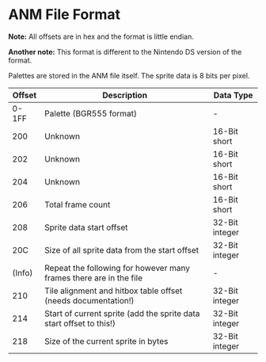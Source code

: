# ANM File Format

**Note:** All offsets are in hex and the format is little endian.

**Another note:** This format is different to the Nintendo DS version of the format. 

Palettes are stored in the ANM file itself. The sprite data is 8 bits per pixel.

| Offset | Description | Data Type |
|--------|-----------------------------------------------------------------------|------------------|
| 0-1FF  | Palette (BGR555 format) | - |
| 200    | Unknown | 16-Bit short |
| 202    | Unknown | 16-Bit short |
| 204    | Unknown | 16-Bit short |
| 206    | Total frame count | 16-Bit short |
| 208    | Sprite data start offset | 32-Bit integer |
| 20C    | Size of all sprite data from the start offset | 32-Bit integer |
| (Info) | Repeat the following for however many frames there are in the file | - |
| 210    | Tile alignment and hitbox table offset (needs documentation!) | 32-Bit integer |
| 214    | Start of current sprite (add the sprite data start offset to this!)| 32-Bit integer |
| 218    | Size of the current sprite in bytes | 32-Bit integer |
